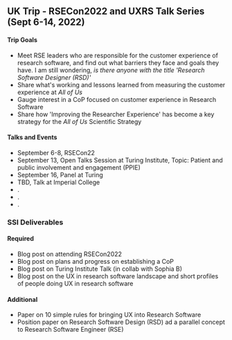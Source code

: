 ## UK Trip - RSECon2022 and UXRS Talk Series (Sept 6-14, 2022)


#### Trip Goals
- Meet RSE leaders who are responsible for the customer experience of research software, and find out what barriers they face and goals they have. I am still wondering, _is there anyone with the title 'Research Software Designer (RSD)'_
- Share what's working and lessons learned from measuring the customer experience at _All of Us_
- Gauge interest in a CoP focused on customer experience in Research Software
- Share how 'Improving the Researcher Experience' has become a key strategy for the _All of Us_ Scientific Strategy


#### Talks and Events
- September 6-8, RSECon22
- September 13, Open Talks Session at Turing Institute, Topic: Patient and public involvement and engagement (PPIE)
- September 16, Panel at Turing
- TBD, Talk at Imperial College
- .
- .
- .

### SSI Deliverables
#### Required
- Blog post on attending RSECon2022
- Blog post on plans and progress on establishing a CoP 
- Blog post on Turing Institute Talk (in collab with Sophia B)
- Blog post on the UX in research software landscape and short profiles of people doing UX in research software
#### Additional
- Paper on 10 simple rules for bringing UX into Research Software
- Position paper on Research Software Design (RSD) ad a parallel concept to Research Software Engineer (RSE) 
